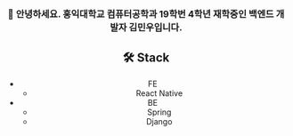 <div align="center">

### 👋 안녕하세요. 홍익대학교 컴퓨터공학과 19학번 4학년 재학중인 백엔드 개발자 김민우입니다.

## 🛠️ Stack
- FE
  - React Native
- BE
  - Spring
  - Django

</div>

<!--
**power-minu/power-minu** is a ✨ _special_ ✨ repository because its `README.md` (this file) appears on your GitHub profile.

Here are some ideas to get you started:

- 🔭 I’m currently working on ...
- 🌱 I’m currently learning ...
- 👯 I’m looking to collaborate on ...
- 🤔 I’m looking for help with ...
- 💬 Ask me about ...
- 📫 How to reach me: ...
- 😄 Pronouns: ...
- ⚡ Fun fact: ...
-->
